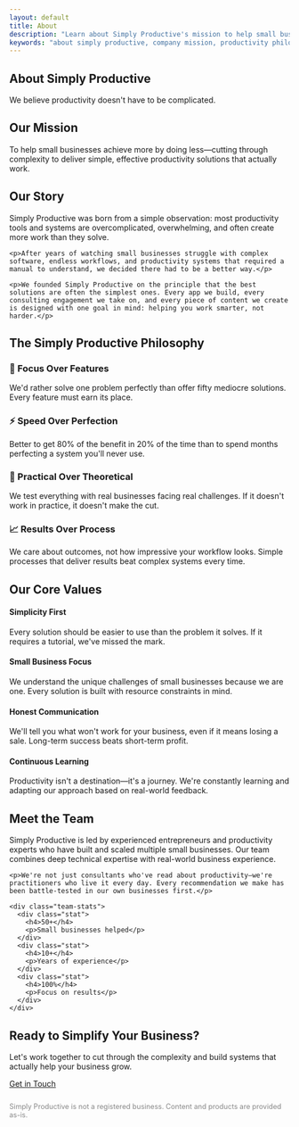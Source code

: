```yaml
---
layout: default
title: About
description: "Learn about Simply Productive's mission to help small businesses achieve more by doing less. Our philosophy focuses on simple, practical productivity solutions that actually work."
keywords: "about simply productive, company mission, productivity philosophy, small business consulting, business efficiency experts"
---
```


<!-- About Hero -->
<section class="about-hero">
  <h1>About Simply Productive</h1>
  <p class="about-subtitle">We believe productivity doesn't have to be complicated.</p>
</section>

<!-- Mission Section -->
<section class="mission">
  <h2>Our Mission</h2>
  <p class="mission-statement">To help small businesses achieve more by doing less—cutting through complexity to deliver simple, effective productivity solutions that actually work.</p>
</section>

<!-- Story Section -->
<section class="story">
  <h2>Our Story</h2>
  <div class="story-content">
    <p>Simply Productive was born from a simple observation: most productivity tools and systems are overcomplicated, overwhelming, and often create more work than they solve.</p>
    
    <p>After years of watching small businesses struggle with complex software, endless workflows, and productivity systems that required a manual to understand, we decided there had to be a better way.</p>
    
    <p>We founded Simply Productive on the principle that the best solutions are often the simplest ones. Every app we build, every consulting engagement we take on, and every piece of content we create is designed with one goal in mind: helping you work smarter, not harder.</p>
  </div>
</section>

<!-- Philosophy Section -->
<section class="philosophy">
  <h2>The Simply Productive Philosophy</h2>
  <div class="philosophy-grid">
    <div class="philosophy-item">
      <h3>🎯 Focus Over Features</h3>
      <p>We'd rather solve one problem perfectly than offer fifty mediocre solutions. Every feature must earn its place.</p>
    </div>
    <div class="philosophy-item">
      <h3>⚡ Speed Over Perfection</h3>
      <p>Better to get 80% of the benefit in 20% of the time than to spend months perfecting a system you'll never use.</p>
    </div>
    <div class="philosophy-item">
      <h3>🔧 Practical Over Theoretical</h3>
      <p>We test everything with real businesses facing real challenges. If it doesn't work in practice, it doesn't make the cut.</p>
    </div>
    <div class="philosophy-item">
      <h3>📈 Results Over Process</h3>
      <p>We care about outcomes, not how impressive your workflow looks. Simple processes that deliver results beat complex systems every time.</p>
    </div>
  </div>
</section>

<!-- Values Section -->
<section class="values">
  <h2>Our Core Values</h2>
  <div class="values-list">
    <div class="value-item">
      <h4>Simplicity First</h4>
      <p>Every solution should be easier to use than the problem it solves. If it requires a tutorial, we've missed the mark.</p>
    </div>
    <div class="value-item">
      <h4>Small Business Focus</h4>
      <p>We understand the unique challenges of small businesses because we are one. Every solution is built with resource constraints in mind.</p>
    </div>
    <div class="value-item">
      <h4>Honest Communication</h4>
      <p>We'll tell you what won't work for your business, even if it means losing a sale. Long-term success beats short-term profit.</p>
    </div>
    <div class="value-item">
      <h4>Continuous Learning</h4>
      <p>Productivity isn't a destination—it's a journey. We're constantly learning and adapting our approach based on real-world feedback.</p>
    </div>
  </div>
</section>

<!-- Team Section -->
<section class="team">
  <h2>Meet the Team</h2>
  <div class="team-content">
    <p>Simply Productive is led by experienced entrepreneurs and productivity experts who have built and scaled multiple small businesses. Our team combines deep technical expertise with real-world business experience.</p>
    
    <p>We're not just consultants who've read about productivity—we're practitioners who live it every day. Every recommendation we make has been battle-tested in our own businesses first.</p>
    
    <div class="team-stats">
      <div class="stat">
        <h4>50+</h4>
        <p>Small businesses helped</p>
      </div>
      <div class="stat">
        <h4>10+</h4>
        <p>Years of experience</p>
      </div>
      <div class="stat">
        <h4>100%</h4>
        <p>Focus on results</p>
      </div>
    </div>
  </div>
</section>

<!-- CTA Section -->
<section class="about-cta">
  <h2>Ready to Simplify Your Business?</h2>
  <p>Let's work together to cut through the complexity and build systems that actually help your business grow.</p>
  <div class="button-container">
    <a href="/contact" class="button-link secondary">Get in Touch</a>
  </div>
</section>

<!-- Legal Disclaimer -->
<section class="legal-disclaimer">
  <p style="font-size:0.9em;color:#888;margin-top:2em;">Simply Productive is not a registered business. Content and products are provided as-is.</p>
</section>